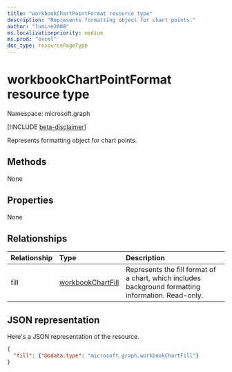 ```yaml
---
title: "workbookChartPointFormat resource type"
description: "Represents formatting object for chart points."
author: "lumine2008"
ms.localizationpriority: medium
ms.prod: "excel"
doc_type: resourcePageType
---
```


# workbookChartPointFormat resource type

Namespace: microsoft.graph

[!INCLUDE [beta-disclaimer](../../includes/beta-disclaimer.md)]

Represents formatting object for chart points.


## Methods
None

## Properties
None

## Relationships
| Relationship | Type	|Description|
|:---------------|:--------|:----------|
|fill|[workbookChartFill](workbookchartfill.md)|Represents the fill format of a chart, which includes background formatting information. Read-only.|


## JSON representation

Here's a JSON representation of the resource.

<!--{
  "blockType": "resource",
  "optionalProperties": [
    "fill"
    ],
  "baseType": "microsoft.graph.entity",
  "@odata.type": "microsoft.graph.workbookChartPointFormat"
}-->

```json
{
  "fill": {"@odata.type": "microsoft.graph.workbookChartFill"}
}
```


<!-- uuid: 8fcb5dbc-d5aa-4681-8e31-b001d5168d79
2015-10-25 14:57:30 UTC -->
<!--
{
  "type": "#page.annotation",
  "description": "ChartPointFormat resource",
  "keywords": "",
  "section": "documentation",
  "tocPath": "",
  "suppressions": []
}
-->


